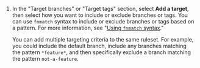 1. In the "Target branches" or "Target tags" section, select **Add a target**, then select how you want to include or exclude branches or tags. You can use `fnmatch` syntax to include or exclude branches or tags based on a pattern. For more information, see "[Using `fnmatch` syntax](#using-fnmatch-syntax)."

   You can add multiple targeting criteria to the same ruleset. For example, you could include the default branch, include any branches matching the pattern `*feature*`, and then specifically exclude a branch matching the pattern `not-a-feature`.